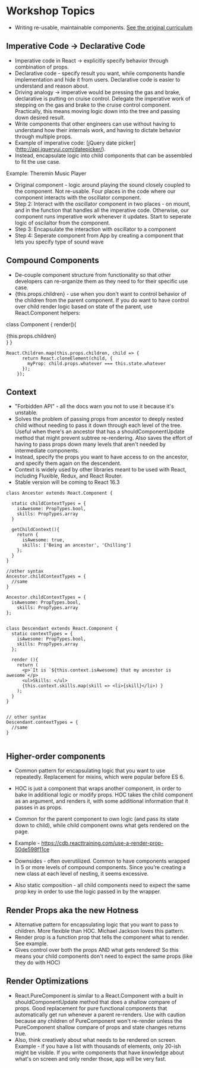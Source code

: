 # Workshop Topics
- Writing re-usable, maintainable components. [See the original curriculum](https://github.com/ReactTraining/react-workshop/)


## Imperative Code -> Declarative Code
- Imperative code in React -> explicitly specify behavior through combination of props. 
- Declarative code - specify result you want, while components handle implementation and hide it from users. Declarative code is easier to understand and reason about.
- Driving analogy -> imperative would be pressing the gas and brake, declarative is putting on cruise control. Delegate the imperative work of stepping on the gas and brake to the cruise control component. Practically, this means moving logic down into the tree and passing down desired result. 
- Write components that other engineers can use without having to understand how their internals work, and having to dictate behavior through multiple props.
- Example of imperative code: [jQuery date picker] (http://api.jqueryui.com/datepicker/). 
- Instead, encapsulate logic into child components that can be assembled to fit the use case.

Example: Theremin Music Player
- Original component - logic around playing the sound closely coupled to the <App/> component. Not re-usable. Four places in the code where our component interacts with the oscillator component.
- Step 2: Interact with the oscillator component in two places - on mount, and in the function that handles all the imperative code. Otherwise, our component runs imperative work whenever it updates. Start to seperate logic of oscilaltor from the component.
- Step 3: Encapsulate the interaction with oscillator to a <Tone/> component
- Step 4: Seperate <Tone/> component from App by creating a <Theremin/> component that lets you specify type of sound wave


## Compound Components
- De-couple component structure from functionality so that other developers can re-organize them as they need to for their specific use case.
- {this.props.children} - use when you don't want to control behavior of the children from the parent component. If you do want to have control over child render logic based on state of the parent, use React.Component helpers:

<Component>
    <AnotherComponent/>
    <AnotherComponent/>
    <AnotherComponent/>
</Component>

class Component {
  render(){
    <div>
    <p>
    </p>
    {this.props.children}
    </div>
  }
}

```
React.Children.map(this.props.children, child => {
      return React.cloneElement(child, {
        myProp: child.props.whatever === this.state.whatever
      });
    });
```

## Context

- "Forbidden API" - all the docs warn you not to use it because it's unstable. 
- Solves the problem of passing props from ancestor to deeply nested child without needing to pass it down through each level of the tree. Useful when there's an ancestor that has a shouldComponentUpdate method that might prevent subtree re-rendering. Also saves the effort of having to pass props down many levels that aren't needed by intermediate components.
- Instead, specify the props you want to have access to on the ancestor, and specify them again on the descendent.
- Context is widely used by other libraries meant to be used with React, including Fluxible, Redux, and React Router.
- Stable version will be coming to React 16.3

```
class Ancestor extends React.Component {

  static childContextTypes = {
    isAwesome: PropTypes.bool,
    skills: PropTypes.array
  }

  getChildContext(){
    return {
      isAwesome: true,
      skills: ['Being an ancestor', 'Chilling']
    };
  }
}

//other syntax
Ancestor.childContextTypes = {
  //same  
}

Ancestor.childContextTypes = {
  isAwesome: PropTypes.bool,
    skills: PropTypes.array
};


class Descendant extends React.Component {
  static contextTypes = {
    isAwesome: PropTypes.bool,
    skills: PropTypes.array
  };

  render (){
    return (
      <p>`It is `${this.context.isAwesome} that my ancestor is awesome`</p>
      <ul>Skills: </ul>
      {this.context.skills.map(skill => <li>{skill}</li>) }
    );
  }
}


// other syntax
Descendant.contextTypes = {
  //same
}


```


## Higher-order components
- Common pattern for encapsulating logic that you want to use repeatedly. Replacement for mixins, which were popular before ES 6.
- HOC is just a component that wraps another component, in order to bake in additional logic or modify props. HOC takes the child component as an argument, and renders it, with some additional information that it passes in as props.
- Common for the parent component to own logic (and pass its state down to child), while child component owns what gets rendered on the page.
- Example - https://cdb.reacttraining.com/use-a-render-prop-50de598f11ce

- Downsides - often overutilized. Common to have components wrapped in 5 or more levels of compound components. Since you're creating a new class at each level of nesting, it seems excessive.
- Also static composition - all child components need to expect the same prop key in order to use the logic passed in by the wrapper.


## Render Props aka the new Hotness
- Alternative pattern for encapsulating logic that you want to pass to children. More flexible than HOC. Michael Jackson loves this pattern.
- Render prop is a function prop that tells the component what to render. See example.
- Gives control over both the props AND what gets rendered! So this means your child components don't need to expect the same props (like they do with HOC)


## Render Optimizations
- React.PureComponent is similar to a React.Component with a built in shouldComponentUpdate method that does a shallow compare of props.  Good replacement for pure functional components that automatically get run whenever a parent re-renders. Use with caution because any children of PureComponent won't re-render unless the PureComponent shallow compare of props and state changes returns true.
- Also, think creatively about what needs to be rendered on screen. Example - if you have a list with thousands of elements, only 20-ish might be visible. If you write components that have knowledge about what's on screen and only render those, app will be very fast.

